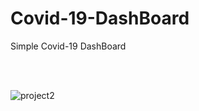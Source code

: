 # Covid-19-DashBoard
Simple Covid-19 DashBoard

<br>
<br>

![project2](https://user-images.githubusercontent.com/67817308/135755400-e979fa7b-7f03-4dba-a454-e73249f96355.png)
